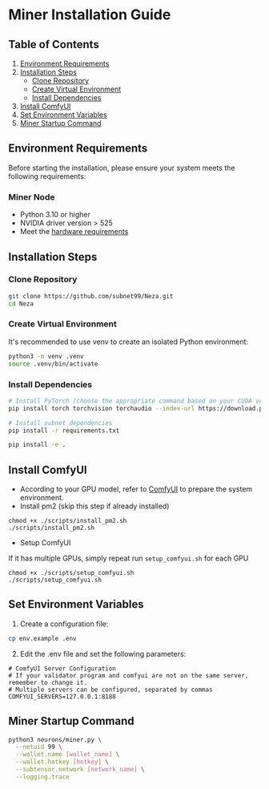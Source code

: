 # Miner Installation Guide

## Table of Contents

1. [Environment Requirements](#environment-requirements)
2. [Installation Steps](#installation-steps)
   - [Clone Repository](#clone-repository)
   - [Create Virtual Environment](#create-virtual-environment)
   - [Install Dependencies](#install-dependencies)
3. [Install ComfyUI](#install-comfyui)
4. [Set Environment Variables](#set-environment-variables)
5. [Miner Startup Command](#miner-startup-command)

## Environment Requirements

Before starting the installation, please ensure your system meets the following requirements:

### Miner Node

- Python 3.10 or higher
- NVIDIA driver version > 525
- Meet the [hardware requirements](../README.md#miner-recommended-configuration)

## Installation Steps

### Clone Repository

```bash
git clone https://github.com/subnet99/Neza.git
cd Neza
```

### Create Virtual Environment

It's recommended to use venv to create an isolated Python environment:

```bash
python3 -m venv .venv
source .venv/bin/activate
```

### Install Dependencies

```bash
# Install PyTorch (choose the appropriate command based on your CUDA version)
pip install torch torchvision torchaudio --index-url https://download.pytorch.org/whl/cu118

# Install subnet dependencies
pip install -r requirements.txt

pip install -e .
```

## Install ComfyUI

- According to your GPU model, refer to [ComfyUI](https://github.com/comfyanonymous/ComfyUI) to prepare the system environment.
- Install pm2 (skip this step if already installed)

```
chmod +x ./scripts/install_pm2.sh
./scripts/install_pm2.sh
```

- Setup ComfyUI

If it has multiple GPUs, simply repeat run `setup_comfyui.sh` for each GPU

```
chmod +x ./scripts/setup_comfyui.sh
./scripts/setup_comfyui.sh
```

## Set Environment Variables

1. Create a configuration file:

```bash
cp env.example .env
```

2. Edit the .env file and set the following parameters:

```
# ComfyUI Server Configuration
# If your validator program and comfyui are not on the same server, remember to change it.
# Multiple servers can be configured, separated by commas
COMFYUI_SERVERS=127.0.0.1:8188
```

## Miner Startup Command

```bash
python3 neurons/miner.py \
  --netuid 99 \
  --wallet.name [wallet_name] \
  --wallet.hotkey [hotkey] \
  --subtensor.network [network_name] \
  --logging.trace
```
